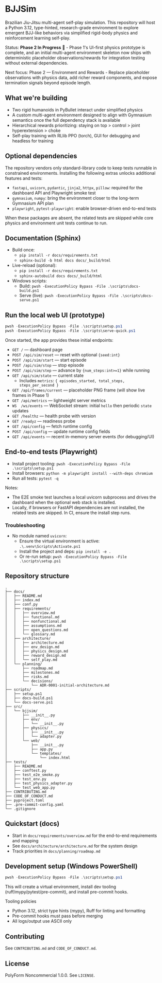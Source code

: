 # BJJSim

Brazilian Jiu-Jitsu multi-agent self-play simulation. This repository will host a Python 3.12, type-hinted, research-grade environment to explore emergent BJJ-like behaviors via simplified rigid-body physics and reinforcement learning self-play.

Status: **Phase 2 In Progress** 🚧 - Phase 1's UI-first physics prototype is complete, and an initial multi-agent environment skeleton now ships with deterministic placeholder observations/rewards for integration testing without external dependencies.

Next focus: Phase 2 — Environment and Rewards - Replace placeholder observations with physics data, add richer reward components, and expose termination signals beyond episode length.

## What we're building

- Two rigid humanoids in PyBullet interact under simplified physics
- A custom multi-agent environment designed to align with Gymnasium semantics once the full dependency stack is available
- Hierarchical rewards prioritizing: staying on top > control > joint hyperextension > choke
- Self-play training with RLlib PPO (torch), GUI for debugging and headless for training

## Optional dependencies

The repository vendors only standard-library code to keep tests runnable in constrained environments. Installing the following extras unlocks additional features and tests:

- `fastapi`, `uvicorn`, `pydantic`, `jinja2`, `httpx`, `pillow`: required for the dashboard API and Playwright smoke test
- `gymnasium`, `numpy`: bring the environment closer to the long-term Gymnasium API plan
- `playwright`, `pytest-playwright`: enable browser-driven end-to-end tests

When these packages are absent, the related tests are skipped while core physics and environment unit tests continue to run.

## Documentation (Sphinx)

- Build once:
  - `pip install -r docs/requirements.txt`
  - `sphinx-build -b html docs docs/_build/html`
- Live-reload (optional):
  - `pip install -r docs/requirements.txt`
  - `sphinx-autobuild docs docs/_build/html`
- Windows scripts:
  - Build: `pwsh -ExecutionPolicy Bypass -File .\scripts\docs-build.ps1`
  - Serve (live): `pwsh -ExecutionPolicy Bypass -File .\scripts\docs-serve.ps1`

## Run the local web UI (prototype)

```powershell
pwsh -ExecutionPolicy Bypass -File .\scripts\setup.ps1
pwsh -ExecutionPolicy Bypass -File .\scripts\serve-quick.ps1
```

Once started, the app provides these initial endpoints:

- `GET /` — dashboard page
- `POST /api/sim/reset` — reset with optional `{seed:int}`
- `POST /api/sim/start` — start episode
- `POST /api/sim/stop` — stop episode
- `POST /api/sim/step` — advance by `{num_steps:int>=1}` while running
- `GET /api/sim/state` — current state
  - Includes `metrics`: `{ episodes_started, total_steps, steps_per_second }`
- `GET /api/frames/current` — placeholder PNG frame (will show live frames in Phase 1)
- `GET /api/metrics` — lightweight server metrics
- `WS  /ws/events` — WebSocket stream: initial `hello` then periodic `state` updates
- `GET /healthz` — health probe with version
- `GET /readyz` — readiness probe
- `GET /api/config` — fetch runtime config
- `POST /api/config` — update runtime config fields
- `GET /api/events` — recent in-memory server events (for debugging/UI)

## End-to-end tests (Playwright)

- Install project tooling: `pwsh -ExecutionPolicy Bypass -File .\scripts\setup.ps1`
- Install browsers: `python -m playwright install --with-deps chromium`
- Run all tests: `pytest -q`

Notes:

- The E2E smoke test launches a local uvicorn subprocess and drives the dashboard when the optional web stack is installed.
- Locally, if browsers or FastAPI dependencies are not installed, the related tests are skipped. In CI, ensure the install step runs.

### Troubleshooting

- No module named `uvicorn`:
  - Ensure the virtual environment is active: `.\.venv\Scripts\Activate.ps1`
  - Install the project and deps: `pip install -e .`
  - Or re-run setup: `pwsh -ExecutionPolicy Bypass -File .\scripts\setup.ps1`

## Repository structure

```text
.
├── docs/
│   ├── README.md
│   ├── index.md
│   ├── conf.py
│   ├── requirements/
│   │   ├── overview.md
│   │   ├── functional.md
│   │   ├── nonfunctional.md
│   │   ├── assumptions.md
│   │   ├── open_questions.md
│   │   └── glossary.md
│   ├── architecture/
│   │   ├── architecture.md
│   │   ├── env_design.md
│   │   ├── physics_design.md
│   │   ├── reward_design.md
│   │   └── self_play.md
│   └── planning/
│       ├── roadmap.md
│       ├── milestones.md
│       ├── risks.md
│       └── decisions/
│           └── ADR-0001-initial-architecture.md
├── scripts/
│   ├── setup.ps1
│   ├── docs-build.ps1
│   └── docs-serve.ps1
├── src/
│   └── bjjsim/
│       ├── __init__.py
│       ├── env/
│       │   └── __init__.py
│       ├── physics/
│       │   ├── __init__.py
│       │   └── adapter.py
│       └── web/
│           ├── __init__.py
│           ├── app.py
│           └── templates/
│               └── index.html
├── tests/
│   ├── README.md
│   ├── conftest.py
│   ├── test_e2e_smoke.py
│   ├── test_env.py
│   ├── test_physics_adapter.py
│   └── test_web_app.py
├── CONTRIBUTING.md
├── CODE_OF_CONDUCT.md
├── pyproject.toml
├── .pre-commit-config.yaml
└── .gitignore
```

## Quickstart (docs)

- Start in `docs/requirements/overview.md` for the end-to-end requirements and mapping
- See `docs/architecture/architecture.md` for the system design
- Track priorities in `docs/planning/roadmap.md`

## Development setup (Windows PowerShell)

```powershell
pwsh -ExecutionPolicy Bypass -File .\scripts\setup.ps1
```

This will create a virtual environment, install dev tooling (ruff/mypy/pytest/pre-commit), and install pre-commit hooks.

Tooling policies

- Python 3.12, strict type hints (mypy), Ruff for linting and formatting
- Pre-commit hooks must pass before merging
- All logs/output use ASCII only

## Contributing

See `CONTRIBUTING.md` and `CODE_OF_CONDUCT.md`.

## License

PolyForm Noncommercial 1.0.0. See `LICENSE`.
